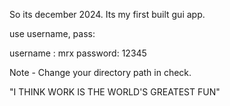 So its december 2024.
Its my first built gui app.

use username, pass:

username : mrx
password: 12345

Note - Change your directory path in check.

"I THINK WORK IS THE WORLD'S GREATEST FUN" 
